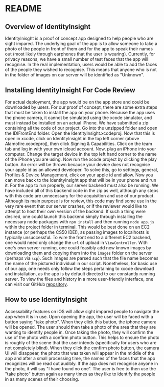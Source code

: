 # README

## Overview of IdentityInsight

IdentityInisght is a proof of concept app designed to help people who are sight impared. The underlying goal of the app is to allow someone to take a photo of the people in front of them and for the app to speak their names out (most likely through earphones that the user is wearing). Currently, for privacy reasons, we have a small number of test faces that the app will recognise. In the real implementation, users would be able to add the faces of the people they wished to recognise. This means that anyone who is not in the folder of images on our server will be identified as "Unknown".

## Installing IdentityInsight For Code Review 

For actual deployment, the app would be on the app store and could be downloaded by users. For our proof of concept, there are some extra steps that must be taken to install the app on your phone. Because the app uses the phone camera, it cannot be simulated using the xcode simulator, and must instead be installed on an actual iPhone. We have submitted a zip containing all the code of our project. Go into the unzipped folder and open the IDIFrontEnd folder. Open the IdentityInsight.xcodeproj. Now that this is open in xcode, click on IdentityInsight in the top left corner (above Alamofire.xcodeproj), then click Signing & Capabilities. Click on the team tab and log in with your own icloud account. Now, plug an iPhone into your computer. Change the target device in the top left hand corner to the name of the iPhone you are using. Now run the xcode project by clicking the play button. An error will be thrown because your device does not recognise your apple id as an allowed developer. To solve this, go to settings, general, Profiles & Device Management, click on your apple id and allow. Now you can move back to the IdentityInsight app that will be in your phone and run it. For the app to run properly, our server backend must also be running. We have included all of this backend code in the zip as well, although any steps with this code are unnecessary for the acquisition and use of our product. Although its main purpose is for review, this code may find some use in the very rare event that our server crashes, or if the reviewer would like to attempt to host their own version of the backend. If such a thing were desired, one could launch this backend simply through installing the necessary node packages with `npm install` and then running `node app.js` within the project folder in terminal. This would be best done on an EC2 instance (or perhaps the CS50 IDE!), as passing images to localhosts is typically unsuccessful. To wire the front end to a different EC2 backend, one would need only change the `url` of upload in `ViewController`. With one's own server running, one could feasibly add new known images by downloading them and copying them into the `images` folder on the server (perhaps via `scp`). Such images are parsed such that the file name becomes the name of the pictured individual in our script. Nonetheless, for basic use of our app, one needs only follow the steps pertaining to xcode download and installation, as the app is by default directed to our constantly running server. To view the files and history in a more user-friendly interface, one can visit our GitHub [repository](https://github.com/mbkarle/IdentityInsight).

## How to use IdentityInsight 

Accessability features on iOS will allow sight impared people to navigate the app when it is in use. Upon opening the app, the user will be faced with a button saying "take photo". When they click this button, the iphone camera will be opened. The user should then take a photo of the area that they are wanting to identify people in. Once taking the photo, they will confirm the use of the photo with a confirm photo button. This helps to ensure the photo is roughly of the scene that the user intends (specifically for users who are not completely blind). When they click the confirm photo button, the camera UI will disappear, the photo that was taken will appear in the middle of the app and after a small processing time, the names of the faces that the app recognizes will be read out audibly. If the app does not recognise anyone in the photo, it will say "I have found no one". The user is free to then use the "take photo" button again as many times as they like to identify the people in as many scenes of their choosing.